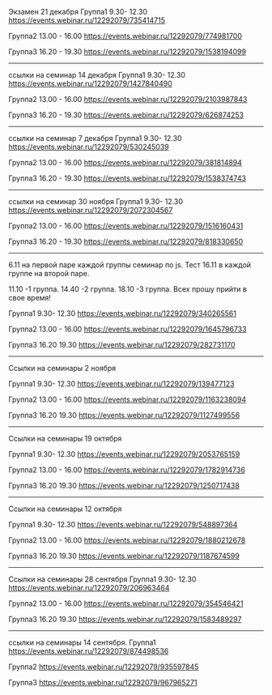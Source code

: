 Экзамен 21 декабря
Группа1 9.30- 12.30
https://events.webinar.ru/12292079/735414715

Группа2 13.00 - 16.00
https://events.webinar.ru/12292079/774981700

Группа3 16.20 - 19.30
https://events.webinar.ru/12292079/1538194099

____________________________________________________________________
ссылки на семинар 14 декабря
Группа1 9.30- 12.30
https://events.webinar.ru/12292079/1427840490

Группа2 13.00 - 16.00
https://events.webinar.ru/12292079/2103987843

Группа3 16.20 - 19.30
https://events.webinar.ru/12292079/626874253
___________________________________________________________________


ссылки на семинар 7 декабря
Группа1 9.30- 12.30
https://events.webinar.ru/12292079/530245039

Группа2 13.00 - 16.00
https://events.webinar.ru/12292079/381814894

Группа3 16.20 - 19.30
https://events.webinar.ru/12292079/1538374743
___________________________________________________________________

ссылки на семинар 30 ноября 
Группа1 9.30- 12.30
https://events.webinar.ru/12292079/2072304567

Группа2 13.00 - 16.00
https://events.webinar.ru/12292079/1516160431

Группа3 16.20 - 19.30
https://events.webinar.ru/12292079/818330650
___________________________________________________________________

6.11 на первой паре каждой группы семинар по js.
Тест 16.11 в каждой группе на второй паре.

11.10 -1 группа.
14.40 -2 группа.
18.10 -3 группа.
Всех прошу прийти в свое время!

Группа1 9.30- 12.30
https://events.webinar.ru/12292079/340265561

Группа2 13.00 - 16.00
https://events.webinar.ru/12292079/1645796733

Группа3 16.20 19.30
https://events.webinar.ru/12292079/282731170
________________________________________________
Ссылки на семинары 2 ноября

Группа1 9.30- 12.30
https://events.webinar.ru/12292079/139477123

Группа2 13.00 - 16.00
https://events.webinar.ru/12292079/1163238094

Группа3 16.20 19.30
https://events.webinar.ru/12292079/1127499556

___________________________________

Ссылки на семинары 19 октября

Группа1 9.30- 12.30
https://events.webinar.ru/12292079/2053765159

Группа2 13.00 - 16.00
https://events.webinar.ru/12292079/1782914736

Группа3 16.20 19.30
https://events.webinar.ru/12292079/1250717438

___________________________________
Ссылки на семинары 12 октября

Группа1 9.30- 12.30
https://events.webinar.ru/12292079/548897364

Группа2 13.00 - 16.00
https://events.webinar.ru/12292079/1880212678

Группа3 16.20 19.30
https://events.webinar.ru/12292079/1187674599

____________________________________
Ссылки на семинары 28 сентября
Группа1 9.30- 12.30
https://events.webinar.ru/12292079/206963464

Группа2 13.00 - 16.00
https://events.webinar.ru/12292079/354546421

Группа3 16.20 19.30
https://events.webinar.ru/12292079/1583489297

_________________________________________
ссылки на семинары 14 сентября.
Группа1
https://events.webinar.ru/12292079/874498536

Группа2
https://events.webinar.ru/12292079/935597845

Группа3
https://events.webinar.ru/12292079/967965271
